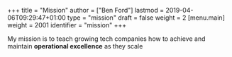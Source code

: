 +++
title = "Mission"
author = ["Ben Ford"]
lastmod = 2019-04-06T09:29:47+01:00
type = "mission"
draft = false
weight = 2
[menu.main]
  weight = 2001
  identifier = "mission"
+++

My mission is to teach growing tech companies how to achieve and maintain
**operational excellence** as they scale
